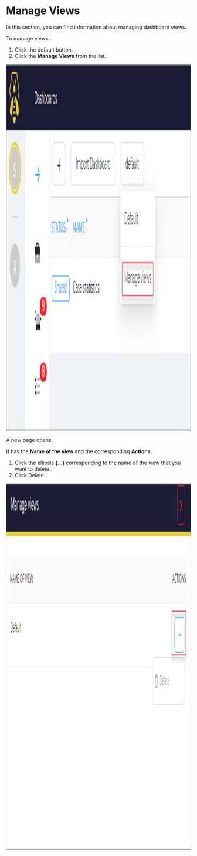 # Manage Views

In this section, you can find information about managing dashboard views.  

To manage views: 

1. Click the default button. 
1. Click the **Manage Views** from the list. 

<img src="../../../images/user-guides/analyst-corner/dashboard/manage-views-option.png" alt="manage dashboards" width="1000" height="1000"/>

A new page opens. 

It has the **Name of the view** and the corresponding **Actions**. 

1. Click the ellipsis **(...)** corresponding to the name of the view that you want to delete. 
1. Click Delete.

<img src="../../../images/user-guides/analyst-corner/dashboard/manage_views.png" alt="manage dashboard views" width="1000" height="1000"/>